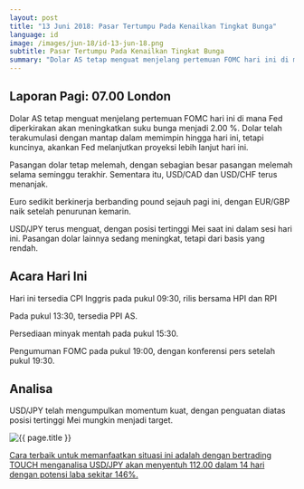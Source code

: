 ```yaml
---
layout: post
title: "13 Juni 2018: Pasar Tertumpu Pada Kenailkan Tingkat Bunga"
language: id
image: /images/jun-18/id-13-jun-18.png
subtitle: Pasar Tertumpu Pada Kenailkan Tingkat Bunga
summary: "Dolar AS tetap menguat menjelang pertemuan FOMC hari ini di mana Fed diperkirakan akan meningkatkan suku bunga menjadi 2.00 %. Dolar telah terakumulasi dengan mantap dalam memimpin hingga hari ini, tetapi kuncinya, akankan Fed melanjutkan proyeksi lebih lanjut hari ini"
---
```

## Laporan Pagi: 07.00 London

Dolar AS tetap menguat menjelang pertemuan FOMC hari ini di mana Fed diperkirakan akan meningkatkan suku bunga menjadi 2.00 %. Dolar telah terakumulasi dengan mantap dalam memimpin hingga hari ini, tetapi kuncinya, akankan Fed melanjutkan proyeksi lebih lanjut hari ini.

Pasangan dolar tetap melemah, dengan sebagian besar pasangan melemah selama seminggu terakhir. Sementara itu, USD/CAD dan USD/CHF terus menanjak.

Euro sedikit berkinerja berbanding pound sejauh pagi ini, dengan EUR/GBP naik setelah penurunan kemarin.

USD/JPY terus menguat, dengan posisi tertinggi Mei saat ini dalam sesi hari ini. Pasangan dolar lainnya sedang meningkat, tetapi dari basis yang rendah.

## Acara Hari Ini

Hari ini tersedia CPI Inggris pada pukul 09:30, rilis bersama HPI dan RPI

Pada pukul 13:30, tersedia PPI AS.

Persediaan minyak mentah pada pukul 15:30.

Pengumuman FOMC pada pukul 19:00, dengan konferensi pers setelah pukul 19:30.

## Analisa

USD/JPY telah mengumpulkan momentum kuat, dengan penguatan diatas posisi tertinggi Mei mungkin menjadi target.

<img src="{{ site.url }}/images/jun-18/id-13-jun-18.png" alt="{{ page.title }}" title="{{ page.title }}">

<a href="%LINK%%currency=USD&market=forex&underlying=frxUSDJPY&formname=touchnotouch&duration_amount=14&duration_units=d&expiry_type=duration&amount=10&amount_type=stake&barrier=112.00" target="_blank" rel="noopener noreferrer nofollow">Cara terbaik untuk memanfaatkan situasi ini adalah dengan bertrading TOUCH menganalisa USD/JPY akan menyentuh 112.00 dalam 14 hari dengan potensi laba sekitar 146%.</a>

